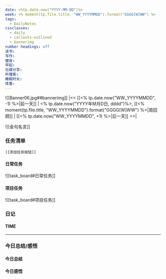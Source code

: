 ```yaml
---
date: <%tp.date.now("YYYY-MM-DD")%>
week: <% moment(tp.file.title, "WW_YYYYMMDD").format("GGGG[W]WW") %>
tags:
  - DailyNotes
cssclasses:
  - daily
  - callouts-outlined
  - bannerimg
number headings: off
读书: 
写作: 
健身: 
早起: 
社媒分享: 
听播客: 
睡眠时长: 
体重: 
---
```

![[Banner06.jpg##bannerimg]]
|<< [[<% tp.date.now("WW_YYYYMMDD", -1) %>|前一天]] | <% tp.date.now("YYYY年M月D日, dddd")%>, [[<% moment(tp.file.title, "WW_YYYYMMDD").format("GGGG[W]WW") %>|周回顾]]  | [[<% tp.date.now("WW_YYYYMMDD", +1) %>|后一天]] >>| 

![[金句名言]]


### 任务清单

```meta-bind-embed
[[添加任务按钮]]
```

#### 日常任务
![[task_board#日常任务]]

#### 项目任务
![[task_board#项目任务]]

### 日记

#### TIME


---

### 今日总结/感悟

#### 今日总结


#### 今日感悟
